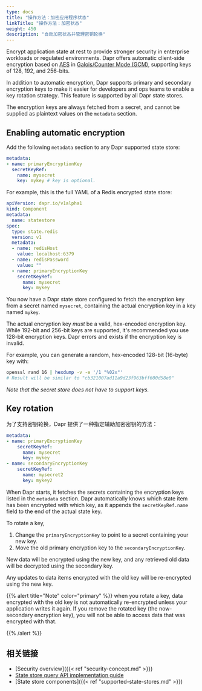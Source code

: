 ```yaml
---
type: docs
title: "操作方法：加密应用程序状态"
linkTitle: "操作方法：加密状态"
weight: 450
description: "自动加密状态并管理密钥轮换"
---
```


Encrypt application state at rest to provide stronger security in enterprise workloads or regulated environments. Dapr offers automatic client-side encryption based on [AES](https://en.wikipedia.org/wiki/Advanced_Encryption_Standard) in [Galois/Counter Mode (GCM)](https://en.wikipedia.org/wiki/Galois/Counter_Mode), supporting keys of 128, 192, and 256-bits.

In addition to automatic encryption, Dapr supports primary and secondary encryption keys to make it easier for developers and ops teams to enable a key rotation strategy. This feature is supported by all Dapr state stores.

The encryption keys are always fetched from a secret, and cannot be supplied as plaintext values on the `metadata` section.

## Enabling automatic encryption

Add the following `metadata` section to any Dapr supported state store:

```yaml
metadata:
- name: primaryEncryptionKey
  secretKeyRef:
    name: mysecret
    key: mykey # key is optional.
```

For example, this is the full YAML of a Redis encrypted state store:

```yaml
apiVersion: dapr.io/v1alpha1
kind: Component
metadata:
  name: statestore
spec:
  type: state.redis
  version: v1
  metadata:
  - name: redisHost
    value: localhost:6379
  - name: redisPassword
    value: ""
  - name: primaryEncryptionKey
    secretKeyRef:
      name: mysecret
      key: mykey
```

You now have a Dapr state store configured to fetch the encryption key from a secret named `mysecret`, containing the actual encryption key in a key named `mykey`.

The actual encryption key *must* be a valid, hex-encoded encryption key. While 192-bit and 256-bit keys are supported, it's recommended you use 128-bit encryption keys. Dapr errors and exists if the encryption key is invalid.

For example, you can generate a random, hex-encoded 128-bit (16-byte) key with:

```sh
openssl rand 16 | hexdump -v -e '/1 "%02x"'
# Result will be similar to "cb321007ad11a9d23f963bff600d58e0"
```

*Note that the secret store does not have to support keys.*

## Key rotation

为了支持密钥轮换，Dapr 提供了一种指定辅助加密密钥的方法：

```yaml
metadata:
- name: primaryEncryptionKey
    secretKeyRef:
      name: mysecret
      key: mykey
- name: secondaryEncryptionKey
    secretKeyRef:
      name: mysecret2
      key: mykey2
```

When Dapr starts, it fetches the secrets containing the encryption keys listed in the `metadata` section. Dapr automatically knows which state item has been encrypted with which key, as it appends the `secretKeyRef.name` field to the end of the actual state key.

To rotate a key,

1. Change the `primaryEncryptionKey` to point to a secret containing your new key.
1. Move the old primary encryption key to the `secondaryEncryptionKey`.

New data will be encrypted using the new key, and any retrieved old data  will be decrypted using the secondary key.

Any updates to data items encrypted with the old key will be re-encrypted using the new key.

{{% alert title="Note" color="primary" %}}
when you rotate a key, data encrypted with the old key is not automatically re-encrypted unless your application writes it again. If you remove the rotated key (the now-secondary encryption key), you will not be able to access data that was encrypted with that.

{{% /alert %}}

## 相关链接

- [Security overview]({{< ref "security-concept.md" >}})
- [State store query API implementation guide](https://github.com/dapr/components-contrib/blob/master/state/README.md#implementing-state-query-api)
- [State store components]({{< ref "supported-state-stores.md" >}})

